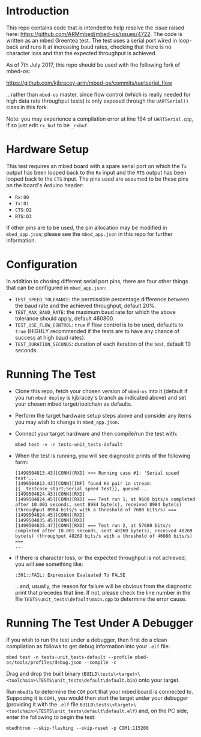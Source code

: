 # Introduction
This repo contains code that is intended to help resolve the issue raised here: https://github.com/ARMmbed/mbed-os/issues/4722.  The code is written as an mbed Greentea test.  The test uses a serial port wired in loop-back and runs it at increasing baud rates, checking that there is no character loss and that the expected throughput is achieved.

As of 7th July 2017, this repo should be used with the following fork of mbed-os:

https://github.com/kjbracey-arm/mbed-os/commits/uartserial_flow

...rather than `mbed-os` master, since flow control (which is really needed for high data rate throughput tests) is only exposed through the `UARTSerial()` class in this fork.

Note: you may experience a compilation error at line 194 of `UARTSerial.cpp`, if so just edit `rx_buf` to be `_rxbuf`.

# Hardware Setup
This test requires an mbed board with a spare serial port on which the `Tx` output has been looped back to the `Rx` input and the `RTS` output has been looped back to the `CTS` input.  The pins used are assumed to be these pins on the board's Arduino header:

* `Rx`:  `D0`
* `Tx`:  `D1`
* `CTS`: `D2`
* `RTS`: `D3`

If other pins are to be used, the pin allocation may be modified in `mbed_app.json`; please see the `mbed_app.json` in this repo for further information.

# Configuration
In addition to chosing different serial port pins, there are four other things that can be configured in `mbed_app.json`:

* `TEST_SPEED_TOLERANCE`: the permissible percentage difference between the baud rate and the achieved throughput, default 20%.
* `TEST_MAX_BAUD_RATE`: the maximum baud rate for which the above tolerance should apply, default 460800.
* `TEST_USE_FLOW_CONTROL`: `true` if flow control is to be used, defaults to `true` (HIGHLY recommended if the tests are to have any chance of success at high baud rates).
* `TEST_DURATION_SECONDS`: duration of each iteration of the test, default 10 seconds.

# Running The Test
* Clone this repo, fetch your chosen version of `mbed-os` into it (default if you run `mbed deploy` is kjbracey's branch as indicated above) and set your chosen mbed target/toolchain as defaults.
* Perform the target hardware setup steps above and consider any items you may wish to change in `mbed_app.json`.
* Connect your target hardware and then compile/run the test with:

    `mbed test -v -n tests-unit_tests-default`

* When the test is running, you will see diagnostic prints of the following form:

    ```
    [1499504813.43][CONN][RXD] >>> Running case #1: 'Serial speed test'...
    [1499504813.43][CONN][INF] found KV pair in stream: {{__testcase_start;Serial speed test}}, queued...
    [1499504824.43][CONN][RXD]
    [1499504824.45][CONN][RXD] === Test run 1, at 9600 bits/s completed after 10.001 seconds, sent 8984 byte(s), received 8984 byte(s) (throughput 8984 bits/s with a threshold of 7680 bits/s) ===
    [1499504824.45][CONN][RXD]
    [1499504835.45][CONN][RXD]
    [1499504835.47][CONN][RXD] === Test run 2, at 57600 bits/s completed after 10.001 seconds, sent 48269 byte(s), received 48269 byte(s) (throughput 48269 bits/s with a threshold of 46080 bits/s) ===
    ...
    ```

* If there is character loss, or the expected throughput is not achieved, you will see something like:

    `:301::FAIL: Expression Evaluated To FALSE`

    ...and, usually, the reason for failure will be obvious from the diagnostic print that precedes that line.  If not, please check the line number in the file `TESTS\unit_tests\default\main.cpp` to determine the error cause.

# Running The Test Under A Debugger
If you wish to run the test under a debugger, then first do a clean compilation as follows to get debug information into your `.elf` file:

`mbed test -n tests-unit_tests-default --profile mbed-os/tools/profiles/debug.json --compile -c`

Drag and drop the built binary (`BUILD\tests\<target>\<toolchain>\TESTS\unit_tests\default\default.bin`) onto your target.

Run `mbedls` to determine the `COM` port that your mbed board is connected to. Supposing it is `COM1`, you would then start the target under your debugger (providing it with the `.elf` file `BUILD\tests\<target>\<toolchain>\TESTS\unit_tests\default\default.elf`) and, on the PC side, enter the following to begin the test:

`mbedhtrun --skip-flashing --skip-reset -p COM1:115200`
